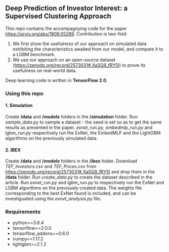 ## Deep Prediction of Investor Interest: a Supervised Clustering Approach

This repo contains the accompagnying code for the paper https://arxiv.org/abs/1909.05289. Contribution is two-fold:

1. We first show the usefulness of our approach on simulated data exhibiting the characteristics awaited from our model, and compare it to a LGBM benchmark.
2. We use our approach on an open-source dataset (https://zenodo.org/record/2573031#.XaSQ9_fRY5l) to prove its usefulness on real-world data.

Deep learning code is written in **TensorFlow 2.0**.

### Using this repo
#### 1. Simulation

Create **/data** and **/models** folders in the **/simulation** folder. Run *sample_data.py* to sample a dataset - the seed is set so as to get the same results as presented in the paper. *exnet_run.py*, *embedmlp_run.py* and *lgbm_run.py* respectively run the ExNet, the EmbedMLP and the LightGBM algorithms on the previously simulated data.

#### 2. IBEX
Create **/data** and **/models** folders in the **/ibex** folder. Download *TEF_Investors.csv* and *TEF_Prices.csv* from https://zenodo.org/record/2573031#.XaSQ9_fRY5l and drop them in the **/data** folder. Run *create_data.py* to create the dataset described in the article. Run *exnet_run.py* and *lgbm_run.py* to respectively run the ExNet and LGBM algorithms on the previously created data. The weights file corresponding to the best ExNet found is included, and can be investiguated using the *exnet_analysis.py* file.

### Requirements
- python==3.6.4
- tensorflow==2.0.0
- tensorflow_addons==0.6.0
- numpy==1.17.2
- lightgbm==2.1.2
